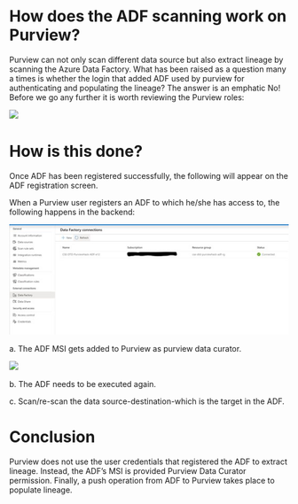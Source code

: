 # How does the ADF scanning work on Purview?

Purview can not only scan different data source but also extract lineage by scanning the Azure Data Factory. What has been raised as a question many a times is whether the login that added ADF used by purview for authenticating and populating the lineage? The answer is an emphatic No! Before we go any further it is worth reviewing the Purview roles:

 ![](https://github.com/bjspeaks/Purview/tree/master/Images/Permissions.jpg)
 
# How is this done?
Once ADF has been registered successfully, the following will appear on the ADF registration screen.
 

When a Purview user registers an ADF to which he/she has access to, the following happens in the backend:

![](https://github.com/bjspeaks/Purview/blob/master/Images/ADFRegistration.jpg)

a.	The ADF MSI gets added to Purview as purview data curator.

![](https://github.com/bjspeaks/Purview/tree/master/Images/MSI.jpg) 

b.	The ADF needs to be executed again.

c.	Scan/re-scan the data source-destination-which is the target in the ADF.

# Conclusion

Purview does not use the user credentials that registered the ADF to extract lineage. Instead, the ADF’s MSI is provided Purview Data Curator permission. Finally, a push operation from ADF to Purview takes place to populate lineage.
